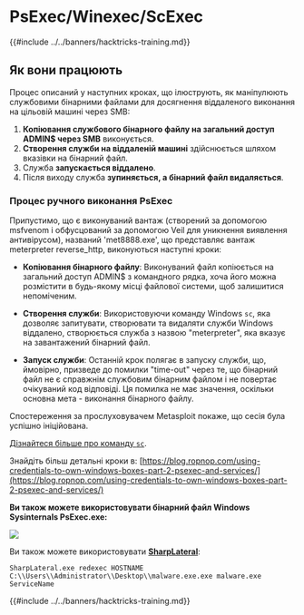 # PsExec/Winexec/ScExec

{{#include ../../banners/hacktricks-training.md}}

## Як вони працюють

Процес описаний у наступних кроках, що ілюструють, як маніпулюють службовими бінарними файлами для досягнення віддаленого виконання на цільовій машині через SMB:

1. **Копіювання службового бінарного файлу на загальний доступ ADMIN$ через SMB** виконується.
2. **Створення служби на віддаленій машині** здійснюється шляхом вказівки на бінарний файл.
3. Служба **запускається віддалено**.
4. Після виходу служба **зупиняється, а бінарний файл видаляється**.

### **Процес ручного виконання PsExec**

Припустимо, що є виконуваний вантаж (створений за допомогою msfvenom і обфусцований за допомогою Veil для уникнення виявлення антивірусом), названий 'met8888.exe', що представляє вантаж meterpreter reverse_http, виконуються наступні кроки:

- **Копіювання бінарного файлу**: Виконуваний файл копіюється на загальний доступ ADMIN$ з командного рядка, хоча його можна розмістити в будь-якому місці файлової системи, щоб залишитися непоміченим.

- **Створення служби**: Використовуючи команду Windows `sc`, яка дозволяє запитувати, створювати та видаляти служби Windows віддалено, створюється служба з назвою "meterpreter", яка вказує на завантажений бінарний файл.

- **Запуск служби**: Останній крок полягає в запуску служби, що, ймовірно, призведе до помилки "time-out" через те, що бінарний файл не є справжнім службовим бінарним файлом і не повертає очікуваний код відповіді. Ця помилка не має значення, оскільки основна мета - виконання бінарного файлу.

Спостереження за прослуховувачем Metasploit покаже, що сесія була успішно ініційована.

[Дізнайтеся більше про команду `sc`](https://technet.microsoft.com/en-us/library/bb490995.aspx).

Знайдіть більш детальні кроки в: [https://blog.ropnop.com/using-credentials-to-own-windows-boxes-part-2-psexec-and-services/](https://blog.ropnop.com/using-credentials-to-own-windows-boxes-part-2-psexec-and-services/)

**Ви також можете використовувати бінарний файл Windows Sysinternals PsExec.exe:**

![](<../../images/image (165).png>)

Ви також можете використовувати [**SharpLateral**](https://github.com/mertdas/SharpLateral):
```
SharpLateral.exe redexec HOSTNAME C:\\Users\\Administrator\\Desktop\\malware.exe.exe malware.exe ServiceName
```
{{#include ../../banners/hacktricks-training.md}}
